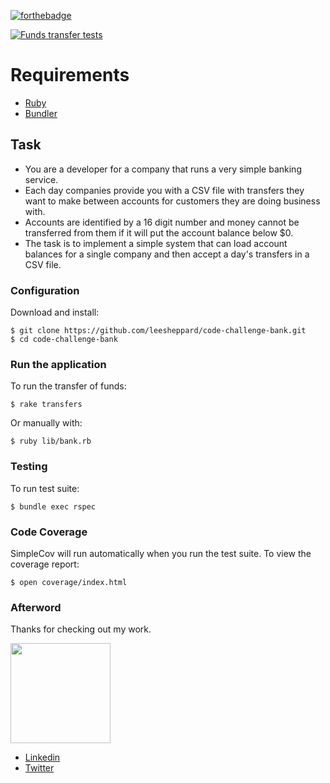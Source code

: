 [![forthebadge](https://forthebadge.com/images/badges/made-with-ruby.svg)](https://forthebadge.com)

[![Funds transfer tests](https://github.com/leesheppard/code-challenge-bank/actions/workflows/banking.yml/badge.svg?branch=main)](https://github.com/leesheppard/code-challenge-bank/actions/workflows/banking.yml)

# Requirements

- [Ruby](Gemfile#L4)
- [Bundler](https://bundler.io)

## Task

- You are a developer for a company that runs a very simple banking service.
- Each day companies provide you with a CSV file with transfers they want to make between accounts for customers they are doing business with.
- Accounts are identified by a 16 digit number and money cannot be transferred from them if it will put the account balance below $0.
- The task is to implement a simple system that can load account balances for a single company and then accept a day's transfers in a CSV file.

### Configuration

Download and install:

    $ git clone https://github.com/leesheppard/code-challenge-bank.git    
    $ cd code-challenge-bank

### Run the application

To run the transfer of funds:

    $ rake transfers

Or manually with:

    $ ruby lib/bank.rb

### Testing

To run test suite:

    $ bundle exec rspec

### Code Coverage

SimpleCov will run automatically when you run the test suite. To view the coverage report:

    $ open coverage/index.html

### Afterword

Thanks for checking out my work.

<img src="https://res.cloudinary.com/leesheppard/image/upload/v1496495524/Lee-Sheppard-Black_iv1j84.png" width="160">

- [Linkedin](https://www.linkedin.com/in/leesheppard)
- [Twitter](https://twitter.com/leesheppard)
